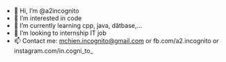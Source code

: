 - 👋 Hi, I’m @a2incognito
- 👀 I’m interested in code
- 🌱 I’m currently learning cpp, java, dâtbase,...
- 💞️ I’m looking to internship IT job
- 📫 Contact me: mchien.incognito@gmail.com or fb.com/a2.incognito or instagram.com/in.cogni_to_

<!---
a2incognito/a2incognito is a ✨ special ✨ repository because its `README.md` (this file) appears on your GitHub profile.
You can click the Preview link to take a look at your changes.
--->
